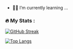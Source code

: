 - 🌱🌱 I’m currently learning ...


### :fire: My Stats :


[![GitHub Streak](https://github-readme-streak-stats.herokuapp.com/?user=ellsworthd&theme=dark&background=000000)](https://git.io/streak-stats)

[![Top Langs](https://github-readme-stats.vercel.app/api/top-langs/?username=ellsworthd&layout=compact&theme=vision-friendly-dark)](https://github.com/anuraghazra/github-readme-stats) 

<!---
ellsworthd/ellsworthd is a ✨ special ✨ repository because its `README.md` (this file) appears on your GitHub profile.
You can click the Preview link to take a look at your changes.
--->
